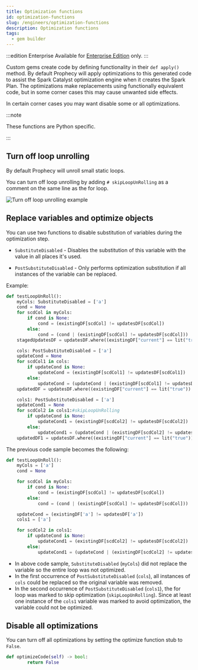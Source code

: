 ```yaml
---
title: Optimization functions
id: optimization-functions
slug: /engineers/optimization-functions
description: Optimization functions
tags:
  - gem builder
---
```


:::edition Enterprise
Available for [Enterprise Edition](/getting-started/editions/) only.
:::

Custom gems create code by defining functionality in their `def apply()` method.
By default Prophecy will apply optimizations to this generated code to assist the Spark
Catalyst optimization engine when it creates the Spark Plan. The optimizations make replacements
using functionally equivalent code, but in some corner cases this may cause unwanted side effects.

In certain corner cases you may want disable some or all optimizations.

:::note

These functions are Python specific.

:::

## Turn off loop unrolling

By default Prophecy will unroll small static loops.

You can turn off loop unrolling by adding `# skipLoopUnRolling` as a comment on the same line as the for loop.

![Turn off loop unrolling example](img/turn-off-loop-unrolling.png)

## Replace variables and optimize objects

You can use two functions to disable substitution of variables during the optimization step.

- `SubstituteDisabled` - Disables the substitution of this variable with the value in all places it's used.

- `PostSubstituteDisabled` - Only performs optimization substitution if all instances of the variable can be replaced.

Example:

```py
def testLoopUnRoll():
    myCols: SubstituteDisabled = ['a']
    cond = None
    for scdCol in myCols:
        if cond is None:
            cond = (existingDF[scdCol] != updatesDF[scdCol])
        else:
            cond = (cond | (existingDF[scdCol] != updatesDF[scdCol]))
    stagedUpdatesDF = updatesDF.where((existingDF["current"] == lit("true")) & (cond))

    cols: PostSubstituteDisabled = ['a']
    updateCond = None
    for scdCol1 in cols:
        if updateCond is None:
            updateCond = (existingDF[scdCol1] != updatesDF[scdCol1])
        else:
            updateCond = (updateCond | (existingDF[scdCol1] != updatesDF[scdCol1]))
    updatedDF = updatesDF.where((existingDF["current"] == lit("true")) & (updateCond))

    cols1: PostSubstituteDisabled = ['a']
    updateCond1 = None
    for scdCol2 in cols1:#skipLoopUnRolling
        if updateCond is None:
            updateCond1 = (existingDF[scdCol2] != updatesDF[scdCol2])
        else:
            updateCond1 = (updateCond | (existingDF[scdCol2] != updatesDF[scdCol2]))
    updatedDF1 = updatesDF.where((existingDF["current"] == lit("true")) & (updateCond1))
```

The previous code sample becomes the following:

```py
def testLoopUnRoll():
    myCols = ['a']
    cond = None

    for scdCol in myCols:
        if cond is None:
            cond = (existingDF[scdCol] != updatesDF[scdCol])
        else:
            cond = (cond | (existingDF[scdCol] != updatesDF[scdCol]))

    updateCond = (existingDF['a'] != updatesDF['a'])
    cols1 = ['a']

    for scdCol2 in cols1:
        if updateCond is None:
            updateCond1 = (existingDF[scdCol2] != updatesDF[scdCol2])
        else:
            updateCond1 = (updateCond | (existingDF[scdCol2] != updatesDF[scdCol2]))
```

- In above code sample, `SubstituteDisabled` (`myCols`) did not replace the variable so the entire loop was not optimized.
- In the first occurrence of `PostSubstituteDisabled` (`cols`), all instances of `cols` could be replaced so the original variable was removed.
- In the second occurrence of `PostSubstituteDisabled` (`cols1`), the for loop was marked to skip optimization (`skipLoopUnRolling`).
  Since at least one instance of the `cols1` variable was marked to avoid optimization, the variable could not be optimized.

## Disable all optimizations

You can turn off all optimizations by setting the optimize function stub to `False`.

```py
def optimizeCode(self) -> bool:
        return False
```
